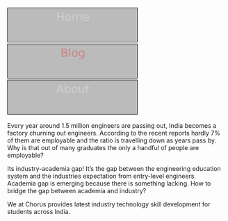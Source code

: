 [![Home](../artifacts/home.svg)](https://chorusio.github.io/NetworkSolutionArchitect/)
[![Blog](../artifacts/blog.svg)](https://chorusio.github.io/NetworkSolutionArchitect/blog/)
[![About](../artifacts/about.svg)](https://chorusio.github.io/NetworkSolutionArchitect/about/)


       
Every year around 1.5 million engineers are passing out, India becomes a factory churning out engineers. According to the recent reports hardly 7% of them are employable and the ratio is travelling down as years pass by. Why is that out of many graduates the only a handful of people are employable?

Its industry-academia gap! It’s the gap between the engineering education system and the industries expectation from entry-level engineers. Academia gap is emerging because there is something lacking.  How to bridge the gap between academia and industry?  

We at Chorus provides latest industry technology skill development for students across India.
